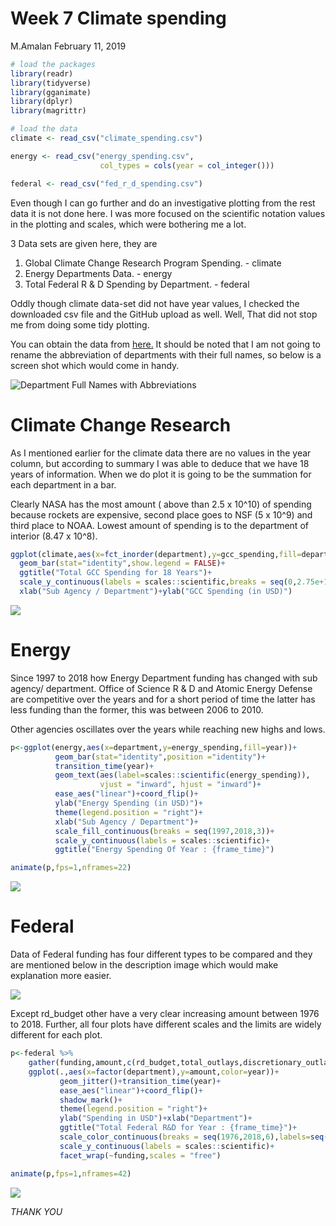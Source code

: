 Week 7 Climate spending
================
M.Amalan
February 11, 2019

``` r
# load the packages 
library(readr)
library(tidyverse)
library(gganimate)
library(dplyr)
library(magrittr)

# load the data
climate <- read_csv("climate_spending.csv")

energy <- read_csv("energy_spending.csv", 
                    col_types = cols(year = col_integer()))

federal <- read_csv("fed_r_d_spending.csv")
```

Even though I can go further and do an investigative plotting from the rest data it is not done here. I was more focused on the scientific notation values in the plotting and scales, which were bothering me a lot.

3 Data sets are given here, they are

1.  Global Climate Change Research Program Spending. - climate
2.  Energy Departments Data. - energy
3.  Total Federal R & D Spending by Department. - federal

Oddly though climate data-set did not have year values, I checked the downloaded csv file and the GitHub upload as well. Well, That did not stop me from doing some tidy plotting.

You can obtain the data from [here.](https://github.com/rfordatascience/tidytuesday/tree/master/data/2019/2019-02-12) It should be noted that I am not going to rename the abbreviation of departments with their full names, so below is a screen shot which would come in handy.

![Department Full Names with Abbreviations](department.jpg)

Climate Change Research
=======================

As I mentioned earlier for the climate data there are no values in the year column, but according to summary I was able to deduce that we have 18 years of information. When we do plot it is going to be the summation for each department in a bar.

Clearly NASA has the most amount ( above than 2.5 x 10^10) of spending because rockets are expensive, second place goes to NSF (5 x 10^9) and third place to NOAA. Lowest amount of spending is to the department of interior (8.47 x 10^8).

``` r
ggplot(climate,aes(x=fct_inorder(department),y=gcc_spending,fill=department))+
  geom_bar(stat="identity",show.legend = FALSE)+
  ggtitle("Total GCC Spending for 18 Years")+
  scale_y_continuous(labels = scales::scientific,breaks = seq(0,2.75e+10,0.25e+10))+
  xlab("Sub Agency / Department")+ylab("GCC Spending (in USD)")
```

![](Week_7_Spending_files/figure-markdown_github/Global%20Climate%20change%20Research-1.png)

Energy
======

Since 1997 to 2018 how Energy Department funding has changed with sub agency/ department. Office of Science R & D and Atomic Energy Defense are competitive over the years and for a short period of time the latter has less funding than the former, this was between 2006 to 2010.

Other agencies oscillates over the years while reaching new highs and lows.

``` r
p<-ggplot(energy,aes(x=department,y=energy_spending,fill=year))+
          geom_bar(stat="identity",position ="identity")+
          transition_time(year)+
          geom_text(aes(label=scales::scientific(energy_spending)),
                    vjust = "inward", hjust = "inward")+
          ease_aes("linear")+coord_flip()+
          ylab("Energy Spending (in USD)")+
          theme(legend.position = "right")+
          xlab("Sub Agency / Department")+
          scale_fill_continuous(breaks = seq(1997,2018,3))+
          scale_y_continuous(labels = scales::scientific)+
          ggtitle("Energy Spending Of Year : {frame_time}")

animate(p,fps=1,nframes=22)
```

![](Week_7_Spending_files/figure-markdown_github/Energy%20Funding-1.gif)

Federal
=======

Data of Federal funding has four different types to be compared and they are mentioned below in the description image which would make explanation more easier.

![](description.jpg)

Except rd\_budget other have a very clear increasing amount between 1976 to 2018. Further, all four plots have different scales and the limits are widely different for each plot.

``` r
p<-federal %>%
    gather(funding,amount,c(rd_budget,total_outlays,discretionary_outlays,gdp)) %>%
    ggplot(.,aes(x=factor(department),y=amount,color=year))+
           geom_jitter()+transition_time(year)+
           ease_aes("linear")+coord_flip()+
           shadow_mark()+
           theme(legend.position = "right")+
           ylab("Spending in USD")+xlab("Department")+
           ggtitle("Total Federal R&D for Year : {frame_time}")+
           scale_color_continuous(breaks = seq(1976,2018,6),labels=seq(1976,2018,6))+
           scale_y_continuous(labels = scales::scientific)+
           facet_wrap(~funding,scales = "free")

animate(p,fps=1,nframes=42)
```

![](Week_7_Spending_files/figure-markdown_github/Federal%20Funding-1.gif)

*THANK YOU*
